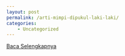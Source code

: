 ```yaml
---
layout: post
permalink: /arti-mimpi-dipukul-laki-laki/
categories:
    - Uncategorized
---
```


[Baca Selengkapnya](/09)